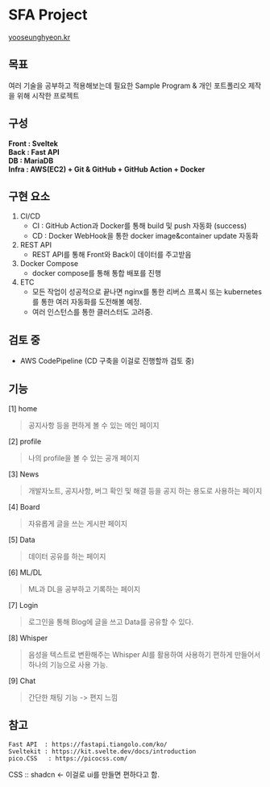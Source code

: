 # SFA Project
<a href = "http://yooseunghyeon.kr">yooseunghyeon.kr</a>

## 목표
여러 기술을 공부하고 적용해보는데 필요한 Sample Program & 개인 포트폴리오 제작을 위해 시작한 프로젝트

## 구성
**Front : Sveltek** <br>
**Back : Fast API** <br>
**DB : MariaDB** <br>
**Infra : AWS(EC2) + Git & GitHub + GitHub Action + Docker**

## 구현 요소
1. CI/CD <br>
    - CI : GitHub Action과 Docker를 통해 build 및 push 자동화 (success) <br>
    - CD : Docker WebHook을 통한 docker image&container update 자동화 <br>
2. REST API <br>
    - REST API를 통해 Front와 Back이 데이터를 주고받음<br>
3. Docker Compose <br>
    - docker compose를 통해 통합 배포를 진행<br>
4. ETC <br>
    - 모든 작업이 성공적으로 끝나면 nginx를 통한 리버스 프록시 또는 kubernetes를 통한 여러 자동화를 도전해볼 예정.
    - 여러 인스턴스를 통한 클러스터도 고려중.

## 검토 중
* AWS CodePipeline (CD 구축을 이걸로 진행할까 검토 중)


## 기능
[1] home
> 공지사항 등을 편하게 볼 수 있는 메인 페이지

[2] profile
> 나의 profile을 볼 수 있는 공개 페이지

[3] News
> 개발자노트, 공지사항, 버그 확인 및 해결 등을 공지 하는 용도로 사용하는 페이지

[4] Board
> 자유롭게 글을 쓰는 게시판 페이지

[5] Data
> 데이터 공유를 하는 페이지

[6] ML/DL
> ML과 DL을 공부하고 기록하는 페이지

[7] Login
> 로그인을 통해 Blog에 글을 쓰고 Data를 공유할 수 있다.

[8] Whisper
> 음성을 텍스트로 변환해주는 Whisper AI를 활용하여 사용하기 편하게 만들어서 하나의 기능으로 사용 가능.

[9] Chat
> 간단한 채팅 기능 -> 편지 느낌

## 참고

    Fast API  : https://fastapi.tiangolo.com/ko/
    Sveltekit : https://kit.svelte.dev/docs/introduction
    pico.CSS   : https://picocss.com/

CSS :: shadcn <- 이걸로 ui를 만들면 편하다고 함.